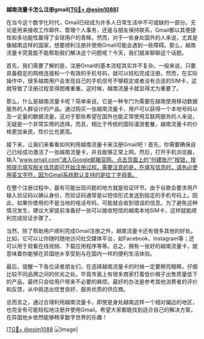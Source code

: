 **越南流量卡怎么注册gmail[[TG💪+ @esim1088](https://t.me/s/esim1088)]**

在当今这个数字化时代，Gmail已经成为许多人日常生活中不可或缺的一部分。无论是用来接收工作邮件、管理个人事务，还是与朋友保持联系，Gmail都以其便捷性和多功能性赢得了全球用户的青睐。然而，对于一些身处国外的人来说，尤其是像越南这样的国家，想要顺利注册并使用Gmail可能会遇到一些障碍。那么，越南流量卡究竟能不能帮助我们解决这个问题呢？今天，我们就来聊聊这个话题。

首先，我们需要了解的是，注册Gmail的基本流程其实并不复杂。一般来说，只要具备稳定的网络连接和一个有效的手机号码，就可以轻松完成注册。然而，在实际操作中，很多越南用户会发现自己的手机信号不够稳定或者没有合适的SIM卡，这就导致了注册过程变得困难重重。这时候，越南流量卡就显得尤为重要了。

那么，什么是越南流量卡呢？简单来说，它是一种专门为需要在越南使用移动数据服务的人群设计的产品。通过购买一张越南流量卡，用户可以获得一个本地号码以及一定量的数据流量。这对于那些希望在国外也能正常使用互联网服务的人来说，无疑是一个非常实用的选择。而且，相比于传统的国际漫游套餐，越南流量卡的价格更加亲民，性价比也更高。

接下来，让我们来看看如何利用越南流量卡来注册Gmail吧！首先，你需要确保自己已经成功激活了一张越南流量卡，并且能够正常上网。然后，打开手机浏览器，输入“www.gmail.com”进入Google邮箱官网。点击页面上的“创建账户”按钮，按照提示填写相关信息即可开始注册过程。需要注意的是，在填写信息时，请务必使用英文字符，因为Gmail系统默认支持的是拉丁字母表。

在整个注册过程中，最有可能出现问题的地方就是验证环节。由于谷歌会要求用户输入验证码以确认身份，而验证码通常是以短信形式发送到指定的手机号码上。因此，如果你使用的不是当地的电话号码，可能就会收到错误的信息。为了避免这种情况发生，建议大家提前准备好一张可以接收短信的越南本地SIM卡，这样就能顺利完成验证步骤了。

当然，除了帮助用户顺利完成Gmail注册之外，越南流量卡还有很多其他的好处。比如，它可以让你随时随地访问社交媒体平台，如Facebook、Instagram等；还可以用于观看在线视频、下载应用程序等等。总之，拥有一张好的越南流量卡，就意味着你能够在异国他乡享受到与在国内一样的便利生活体验。

最后，提醒一下各位读者朋友们，在选择越南流量卡的时候一定要擦亮眼睛，仔细比较不同品牌之间的优劣之处。毕竟市面上有很多商家打着低价幌子出售质量低下的产品，最终只会给用户带来不必要的麻烦。最好的办法是参考其他消费者的评价和反馈，从中挑选出信誉良好、服务优质的供应商。

总而言之，通过合理利用越南流量卡，即使是身处越南这样一个相对偏远的地区，也完全有可能轻松地注册并使用Gmail。希望大家都能找到适合自己的解决方案，在异国他乡依然能够畅享数字世界的乐趣！

[[TG💪+ @esim1088](https://t.me/s/esim1088) ![Image](https://i.postimg.cc/4NQfJmqS/Snipaste-2025-05-13-00-14-12.png)]